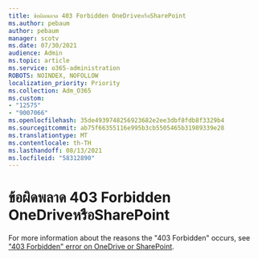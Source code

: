 ```yaml
---
title: ข้อผิดพลาด 403 Forbidden OneDriveหรือSharePoint
ms.author: pebaum
author: pebaum
manager: scotv
ms.date: 07/30/2021
audience: Admin
ms.topic: article
ms.service: o365-administration
ROBOTS: NOINDEX, NOFOLLOW
localization_priority: Priority
ms.collection: Adm_O365
ms.custom:
- "12575"
- "9007066"
ms.openlocfilehash: 35de4939748256923682e2ee3dbf8fdb8f3329b4
ms.sourcegitcommit: ab75f66355116e995b3cb5505465b31989339e28
ms.translationtype: MT
ms.contentlocale: th-TH
ms.lasthandoff: 08/13/2021
ms.locfileid: "58312890"
---
```

# <a name="403-forbidden-error-on-onedrive-or-sharepoint"></a>ข้อผิดพลาด 403 Forbidden OneDriveหรือSharePoint

For more information about the reasons the "403 Forbidden" occurs, see ["403 Forbidden" error on OneDrive or SharePoint](https://docs.microsoft.com/sharepoint/troubleshoot/sharing-and-permissions/error-403-forbidden).